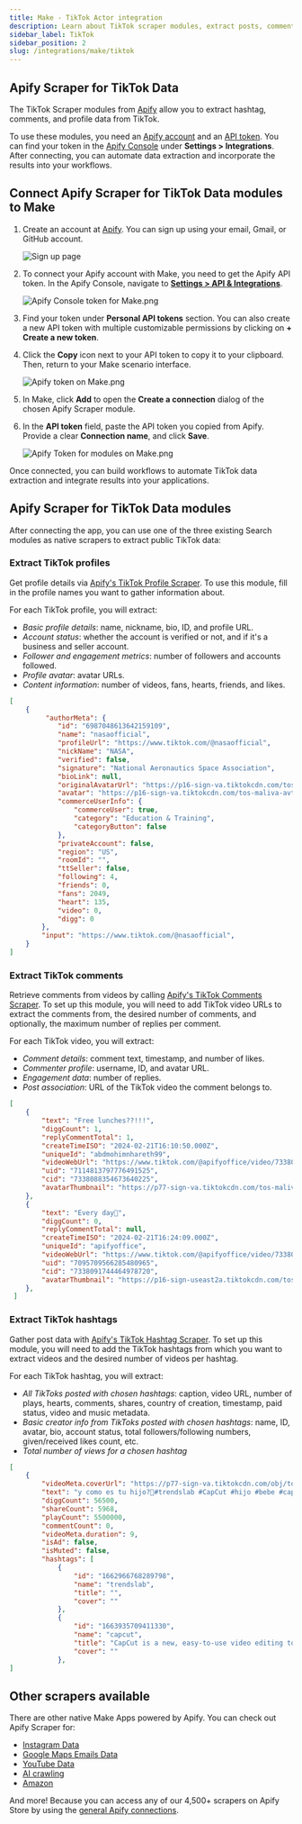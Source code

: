 ```yaml
---
title: Make - TikTok Actor integration
description: Learn about TikTok scraper modules, extract posts, comments, and profile data.
sidebar_label: TikTok
sidebar_position: 2
slug: /integrations/make/tiktok
---
```


## Apify Scraper for TikTok Data

The TikTok Scraper modules from [Apify](https://apify.com) allow you to extract hashtag, comments, and profile data from TikTok.

To use these modules, you need an [Apify account](https://console.apify.com) and an [API token](https://docs.apify.com/platform/integrations/api#api-token). You can find your token in the [Apify Console](https://console.apify.com/) under **Settings > Integrations**. After connecting, you can automate data extraction and incorporate the results into your workflows.

## Connect Apify Scraper for TikTok Data modules to Make

1. Create an account at [Apify](https://console.apify.com/). You can sign up using your email, Gmail, or GitHub account.

    ![Sign up page](images/tiktok/image.png)

1. To connect your Apify account with Make, you need to get the Apify API token. In the Apify Console, navigate to **[Settings > API & Integrations](https://console.apify.com/settings/integrations)**.

    ![Apify Console token for Make.png](images/Apify_Console_token_for_Make.png)

1. Find your token under **Personal API tokens** section. You can also create a new API token with multiple customizable permissions by clicking on **+ Create a new token**.
1. Click the **Copy** icon next to your API token to copy it to your clipboard. Then, return to your Make scenario interface.

    ![Apify token on Make.png](images/Apify_token_on_Make.png)

1. In Make, click **Add** to open the **Create a connection** dialog of the chosen Apify Scraper module.
1. In the **API token** field, paste the API token you copied from Apify. Provide a clear **Connection name**, and click **Save**.

    ![Apify Token for modules on Make.png](images/tiktok/image1.png)

Once connected, you can build workflows to automate TikTok data extraction and integrate results into your applications.

## Apify Scraper for TikTok Data modules

After connecting the app, you can use one of the three existing Search modules as native scrapers to extract public TikTok data:

### Extract TikTok profiles

Get profile details via [Apify's TikTok Profile Scraper](https://apify.com/clockworks/tiktok-profile-scraper). To use this module, fill in the profile names you want to gather information about.

For each TikTok profile, you will extract:

- _Basic profile details_: name, nickname, bio, ID,  and profile URL.
- _Account status_: whether the account is verified or not, and if it's a business and seller account.
- _Follower and engagement metrics_: number of followers and accounts followed.
- _Profile avatar_: avatar URLs.
- _Content information_: number of videos, fans, hearts, friends, and likes.

```json title="Profile data, shortened sample"
[
    {
         "authorMeta": {
            "id": "6987048613642159109",
            "name": "nasaofficial",
            "profileUrl": "https://www.tiktok.com/@nasaofficial",
            "nickName": "NASA",
            "verified": false,
            "signature": "National Aeronautics Space Association",
            "bioLink": null,
            "originalAvatarUrl": "https://p16-sign-va.tiktokcdn.com/tos-maliva-avt-0068/6f0cf6a7e7d410e3a624f0af8fa4d314~tplv-tiktokx-cropcenter:720:720.jpeg?dr=10399&nonce=84125&refresh_token=05118aa7a7b44a43f792d1a09d7bfecf&x-expires=1740060000&x-signature=NKl%2Fc2Ma6bNAhN2pHpCRWflSejQ%3D&idc=no1a&ps=13740610&shcp=81f88b70&shp=a5d48078&t=4d5b0474",
            "avatar": "https://p16-sign-va.tiktokcdn.com/tos-maliva-avt-0068/6f0cf6a7e7d410e3a624f0af8fa4d314~tplv-tiktokx-cropcenter:720:720.jpeg?dr=10399&nonce=84125&refresh_token=05118aa7a7b44a43f792d1a09d7bfecf&x-expires=1740060000&x-signature=NKl%2Fc2Ma6bNAhN2pHpCRWflSejQ%3D&idc=no1a&ps=13740610&shcp=81f88b70&shp=a5d48078&t=4d5b0474",
            "commerceUserInfo": {
                "commerceUser": true,
                "category": "Education & Training",
                "categoryButton": false
            },
            "privateAccount": false,
            "region": "US",
            "roomId": "",
            "ttSeller": false,
            "following": 4,
            "friends": 0,
            "fans": 2049,
            "heart": 135,
            "video": 0,
            "digg": 0
        },
        "input": "https://www.tiktok.com/@nasaofficial",
    }
]
```

### Extract TikTok comments

Retrieve comments from videos by calling [Apify's TikTok Comments Scraper](https://apify.com/clockworks/tiktok-comments-scraper).  To set up this module, you will need to add TikTok video URLs to extract the comments from, the desired number of comments, and optionally, the maximum number of replies per comment.

For each TikTok video, you will extract:

- _Comment details_: comment text, timestamp, and number of likes.
- _Commenter profile_: username, ID, and avatar URL.
- _Engagement data_: number of replies.
- _Post association_: URL of the TikTok video the comment belongs to.

```json title="Comment data, shortened sample"
[
    {
        "text": "Free lunches??!!!",
        "diggCount": 1,
        "replyCommentTotal": 1,
        "createTimeISO": "2024-02-21T16:10:50.000Z",
        "uniqueId": "abdmohimnhareth99",
        "videoWebUrl": "https://www.tiktok.com/@apifyoffice/video/7338085038258457889",
        "uid": "7114813797776491525",
        "cid": "7338088354673640225",
        "avatarThumbnail": "https://p77-sign-va.tiktokcdn.com/tos-maliva-avt-0068/e678ece1460eac51f1c4ed95db9a8e31~tplv-tiktokx-cropcenter:100:100.jpg?dr=10399&nonce=21560&refresh_token=3d45927e8ec8daaf4c27956e2fdaa849&x-expires=1739973600&x-signature=aFYfAqAMHdHdad9pNzOgThjcgds%3D&idc=no1a&ps=13740610&shcp=ff37627b&shp=30310797&t=4d5b0474"
    },
    {
        "text": "Every day🤭",
        "diggCount": 0,
        "replyCommentTotal": null,
        "createTimeISO": "2024-02-21T16:24:09.000Z",
        "uniqueId": "apifyoffice",
        "videoWebUrl": "https://www.tiktok.com/@apifyoffice/video/7338085038258457889",
        "uid": "7095709566285480965",
        "cid": "7338091744464978720",
        "avatarThumbnail": "https://p16-sign-useast2a.tiktokcdn.com/tos-useast2a-avt-0068-euttp/2c511269b14f70cca0c11c3285ddc668~tplv-tiktokx-cropcenter:100:100.jpg?dr=10399&nonce=11659&refresh_token=c2a577eebaa68fc73aac11e9b99fefcb&x-expires=1739973600&x-signature=LUTudhynytGwrfL9MKFHKO8v7EA%3D&idc=no1a&ps=13740610&shcp=ff37627b&shp=30310797&t=4d5b0474"
    },
 ]
```

### Extract TikTok hashtags

Gather post data with [Apify's TikTok Hashtag Scraper](https://apify.com/clockworks/tiktok-hashtag-scraper). To set up this module, you will need to add the TikTok hashtags from which you want to extract videos and the desired number of videos per hashtag.

For each TikTok hashtag, you will extract:

- _All TikToks posted with chosen hashtags_: caption, video URL, number of plays, hearts, comments, shares, country of creation, timestamp, paid status, video and music metadata.
- _Basic creator info from TikToks posted with chosen hashtags_: name, ID, avatar, bio, account status, total followers/following numbers, given/received likes count, etc.
- _Total number of views for a chosen hashtag_

```json title="Hashtag data, shortened sample"
[
    {
        "videoMeta.coverUrl": "https://p77-sign-va.tiktokcdn.com/obj/tos-maliva-p-0068/1824f891fd0e48e7bf46513f27383e20_1727638068?lk3s=b59d6b55&x-expires=1740060000&x-signature=PNotHaeJ5nqiyt6zbbZqi4RljzA%3D&shp=b59d6b55&shcp=-",
        "text": "y como es tu hijo?🥰#trendslab #CapCut #hijo #bebe #capcutamor #amordemivida #parati ",
        "diggCount": 56500,
        "shareCount": 5968,
        "playCount": 5500000,
        "commentCount": 0,
        "videoMeta.duration": 9,
        "isAd": false,
        "isMuted": false,
        "hashtags": [
            {
                "id": "1662966768289798",
                "name": "trendslab",
                "title": "",
                "cover": ""
            },
            {
                "id": "1663935709411330",
                "name": "capcut",
                "title": "CapCut is a new, easy-to-use video editing tool designed for mobile platforms. CapCut provides users with a wide range of video editing functions, filters, audio &amp; visual effects, video templates, while keeping it free of charge and ads-free. Everyone can be a creator by using CapCut.  \n\nStart creating your cool videos today: \nhttps://capcut.onelink.me/XKqI/228cad85",
                "cover": ""
            },
]
```

## Other scrapers available

There are other native Make Apps powered by Apify. You can check out Apify Scraper for:

- [Instagram Data](/platform/integrations/make/instagram)
- [Google Maps Emails Data](/platform/integrations/make/maps)
- [YouTube Data](/platform/integrations/make/youtube)
- [AI crawling](/platform/integrations/make/ai-crawling)
- [Amazon](/platform/integrations/make/amazon)

And more! Because you can access any of our 4,500+ scrapers on Apify Store by using the [general Apify connections](https://www.make.com/en/integrations/apify).
